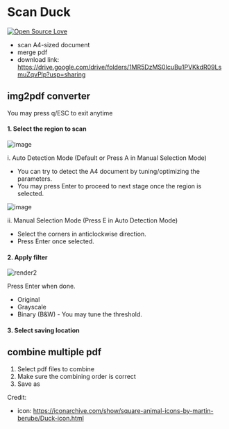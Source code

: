 # Scan Duck
[![Open Source Love](https://badges.frapsoft.com/os/v1/open-source.svg?v=103)](https://github.com/ellerbrock/open-source-badges/)
- scan A4-sized document
- merge pdf
- download link: https://drive.google.com/drive/folders/1MR5DzMS0IcuBu1PVKkdR09LsmuZqvPlp?usp=sharing

## img2pdf converter
You may press q/ESC to exit anytime

#### 1. Select the region to scan

![image](https://user-images.githubusercontent.com/69416199/152941063-961ef935-ab7f-4bc1-8ac7-ee68b6a8d730.png)

i. Auto Detection Mode (Default or Press A in Manual Selection Mode)
- You can try to detect the A4 document by tuning/optimizing the parameters.
- You may press Enter to proceed to next stage once the region is selected.

![image](https://user-images.githubusercontent.com/69416199/152941180-58670d26-9861-4792-9f8b-bad0a185ba3c.png)

ii. Manual Selection Mode (Press E in Auto Detection Mode)
- Select the corners in anticlockwise direction.
- Press Enter once selected.

#### 2. Apply filter
![render2](https://user-images.githubusercontent.com/69416199/153009226-ce625498-125e-47a8-8231-01aaca85014b.jpg)

Press Enter when done.
- Original
- Grayscale
- Binary (B&W) - You may tune the threshold.

#### 3. Select saving location

## combine multiple pdf
1. Select pdf files to combine
2. Make sure the combining order is correct
3. Save as 


Credit:
- icon: https://iconarchive.com/show/square-animal-icons-by-martin-berube/Duck-icon.html
